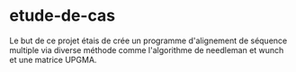 # etude-de-cas

Le but de ce projet étais de crée un programme d'alignement de séquence multiple via diverse méthode comme l'algorithme de needleman et wunch et une matrice UPGMA.
